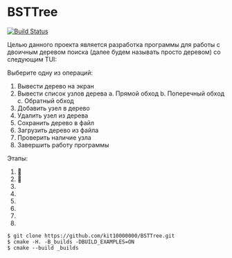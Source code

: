 # BSTTree
[![Build Status](https://travis-ci.org/kit10000000/BSTTree.svg?branch=develop)](https://travis-ci.org/kit10000000/BSTTree)

Целью данного проекта является разработка программы для работы с двоичным деревом поиска (далее будем называть просто деревом) со следующим TUI:

Выберите одну из операций:
1. Вывести дерево на экран
2. Вывести список узлов дерева 
   a. Прямой обход
   b. Поперечный обход
   c. Обратный обход
3. Добавить узел в дерево
4. Удалить узел из дерева
5. Сохранить дерево в файл
6. Загрузить дерево из файла
7. Проверить наличие узла
8. Завершить работу программы

Этапы:
1. :deciduous_tree:
2. :deciduous_tree:
3.
4.
5.
6.
7.
8.

```ShellSession
$ git clone https://github.com/kit10000000/BSTTree.git
$ cmake -H. -B_builds -DBUILD_EXAMPLES=ON
$ cmake --build _builds
```
